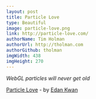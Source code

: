 ```yaml
---
layout: post
title: Particle Love
type: Beautiful
image: particle-love.png
link: http://particle-love.com/
authorName: Tim Holman
authorUrl: http://tholman.com
authorGithub: tholman
imgWidth: 438
imgHeight: 270
---
```


_WebGL particles will never get old_

[Particle Love](http://particle-love.com/) - by [Edan Kwan](http://edankwan.com/)
